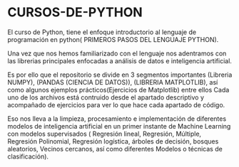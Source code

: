 # CURSOS-DE-PYTHON

El curso de Python, tiene el enfoque introductorio al lenguaje de programación en python( PRIMEROS PASOS DEL LENGUAJE PYTHON).

Una vez que nos hemos familiarizado con el lenguaje nos adentramos con las librerias principales enfocadas a análisis de datos e inteligencia artificial.

Es por ello que el repositorio se divide en 3 segmentos importantes (Libreria NUMPY), (PANDAS (CIENCIA DE DATOS)), (LIBRERIA MATPLOTLIB), así como algunos ejemplos prácticos(Ejercicios de Matplotlib) entre ellos
Cada uno de los archivos está contruido desde el apartado descriptivo y acompañado de ejercicios para ver lo que hace cada apartado de código.

Eso nos lleva a la limpieza, procesamiento e implementación de diferentes modelos de inteligencia artificial en un primer instante de Machine Learning con modelos supervisados ( Regresión lineal, Regresión, Múltiple, Regresión Polinomial, Regresión logística, árboles de decisión, bosques aleatorios, Vecinos cercanos, así como diferentes  Modelos o técnicas  de clasificación).

